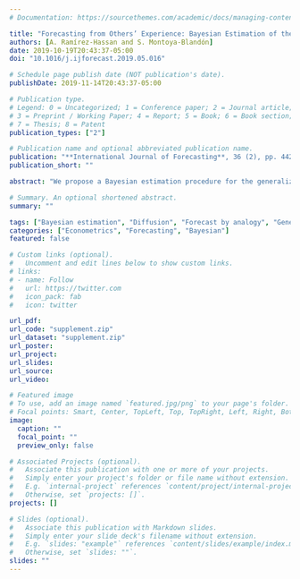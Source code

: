 ```yaml
---
# Documentation: https://sourcethemes.com/academic/docs/managing-content/

title: "Forecasting from Others’ Experience: Bayesian Estimation of the Generalized Bass Model"
authors: [A. Ramírez-Hassan and S. Montoya-Blandón]
date: 2019-10-19T20:43:37-05:00
doi: "10.1016/j.ijforecast.2019.05.016"

# Schedule page publish date (NOT publication's date).
publishDate: 2019-11-14T20:43:37-05:00

# Publication type.
# Legend: 0 = Uncategorized; 1 = Conference paper; 2 = Journal article;
# 3 = Preprint / Working Paper; 4 = Report; 5 = Book; 6 = Book section;
# 7 = Thesis; 8 = Patent
publication_types: ["2"]

# Publication name and optional abbreviated publication name.
publication: "**International Journal of Forecasting**, 36 (2), pp. 442-465"
publication_short: ""

abstract: "We propose a Bayesian estimation procedure for the generalized Bass model that is used in product diffusion models. Our method forecasts product sales early based on previous similar markets; that is, we obtain pre-launch forecasts by analogy. We compare our forecasting proposal to traditional estimation approaches, and alternative new product diffusion specifications. We perform several simulation exercises, and use our method to forecast the sales of room air conditioners, BlackBerry handheld devices, and compressed natural gas. The results show that our Bayesian proposal provides better predictive performances than competing alternatives when little or no historical data are available, which is when sales projections are the most useful."

# Summary. An optional shortened abstract.
summary: ""

tags: ["Bayesian estimation", "Diffusion", "Forecast by analogy", "Generalized Bass model", "Pre-launch forecast"]
categories: ["Econometrics", "Forecasting", "Bayesian"]
featured: false

# Custom links (optional).
#   Uncomment and edit lines below to show custom links.
# links:
# - name: Follow
#   url: https://twitter.com
#   icon_pack: fab
#   icon: twitter

url_pdf:
url_code: "supplement.zip"
url_dataset: "supplement.zip"
url_poster:
url_project:
url_slides:
url_source:
url_video:

# Featured image
# To use, add an image named `featured.jpg/png` to your page's folder. 
# Focal points: Smart, Center, TopLeft, Top, TopRight, Left, Right, BottomLeft, Bottom, BottomRight.
image:
  caption: ""
  focal_point: ""
  preview_only: false

# Associated Projects (optional).
#   Associate this publication with one or more of your projects.
#   Simply enter your project's folder or file name without extension.
#   E.g. `internal-project` references `content/project/internal-project/index.md`.
#   Otherwise, set `projects: []`.
projects: []

# Slides (optional).
#   Associate this publication with Markdown slides.
#   Simply enter your slide deck's filename without extension.
#   E.g. `slides: "example"` references `content/slides/example/index.md`.
#   Otherwise, set `slides: ""`.
slides: ""
---
```

